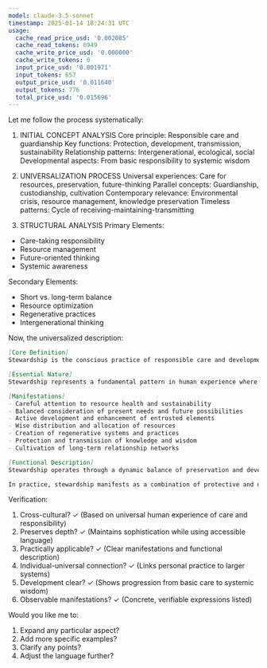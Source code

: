 ```yaml
---
model: claude-3.5-sonnet
timestamp: 2025-01-14 18:24:31 UTC
usage:
  cache_read_price_usd: '0.002085'
  cache_read_tokens: 6949
  cache_write_price_usd: '0.000000'
  cache_write_tokens: 0
  input_price_usd: '0.001971'
  input_tokens: 657
  output_price_usd: '0.011640'
  output_tokens: 776
  total_price_usd: '0.015696'
---
```


Let me follow the process systematically:

1. INITIAL CONCEPT ANALYSIS
Core principle: Responsible care and guardianship
Key functions: Protection, development, transmission, sustainability
Relationship patterns: Intergenerational, ecological, social
Developmental aspects: From basic responsibility to systemic wisdom

2. UNIVERSALIZATION PROCESS
Universal experiences: Care for resources, preservation, future-thinking
Parallel concepts: Guardianship, custodianship, cultivation
Contemporary relevance: Environmental crisis, resource management, knowledge preservation
Timeless patterns: Cycle of receiving-maintaining-transmitting

3. STRUCTURAL ANALYSIS
Primary Elements:
- Care-taking responsibility
- Resource management
- Future-oriented thinking
- Systemic awareness

Secondary Elements:
- Short vs. long-term balance
- Resource optimization
- Regenerative practices
- Intergenerational thinking

Now, the universalized description:

```markdown
[Core Definition]
Stewardship is the conscious practice of responsible care and development of resources, knowledge, and relationships held in trust. It combines present-focused nurturing with future-oriented preservation, ensuring that what we temporarily hold grows in value and sustainability for future bearers.

[Essential Nature]
Stewardship represents a fundamental pattern in human experience where temporary custody transforms into lasting enhancement. It transcends mere maintenance or conservation, embodying an active principle of developmental care that seeks to understand, protect, and cultivate that which has been entrusted to our care. This quality operates at the intersection of responsibility and creativity, combining preservation with enhancement, and immediate care with future vision.

[Manifestations]
- Careful attention to resource health and sustainability
- Balanced consideration of present needs and future possibilities
- Active development and enhancement of entrusted elements
- Wise distribution and allocation of resources
- Creation of regenerative systems and practices
- Protection and transmission of knowledge and wisdom
- Cultivation of long-term relationship networks

[Functional Description]
Stewardship operates through a dynamic balance of preservation and development, maintained by conscious attention and wise action. It begins with deep understanding of what is being stewarded - its nature, needs, and potential. This understanding guides intervention choices, balancing immediate requirements with long-term flourishing. The practice involves continuous learning, adaptive response, and systemic thinking, creating conditions where resources, knowledge, and relationships can thrive and evolve.

In practice, stewardship manifests as a combination of protective and developmental actions, guided by both immediate awareness and future vision. It requires regular assessment of resource health, creative problem-solving for challenges, and careful consideration of impact across time and scale. Success appears as flourishing systems where resources remain viable and valuable across generations, relationships deepen and mature, and new possibilities emerge from wise cultivation.
```

Verification:
1. Cross-cultural? ✓ (Based on universal human experience of care and responsibility)
2. Preserves depth? ✓ (Maintains sophistication while using accessible language)
3. Practically applicable? ✓ (Clear manifestations and functional description)
4. Individual-universal connection? ✓ (Links personal practice to larger systems)
5. Development clear? ✓ (Shows progression from basic care to systemic wisdom)
6. Observable manifestations? ✓ (Concrete, verifiable expressions listed)

Would you like me to:
1. Expand any particular aspect?
2. Add more specific examples?
3. Clarify any points?
4. Adjust the language further?